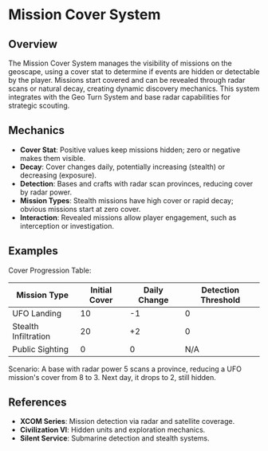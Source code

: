 # Mission Cover System

## Overview
The Mission Cover System manages the visibility of missions on the geoscape, using a cover stat to determine if events are hidden or detectable by the player. Missions start covered and can be revealed through radar scans or natural decay, creating dynamic discovery mechanics. This system integrates with the Geo Turn System and base radar capabilities for strategic scouting.

## Mechanics
- **Cover Stat**: Positive values keep missions hidden; zero or negative makes them visible.
- **Decay**: Cover changes daily, potentially increasing (stealth) or decreasing (exposure).
- **Detection**: Bases and crafts with radar scan provinces, reducing cover by radar power.
- **Mission Types**: Stealth missions have high cover or rapid decay; obvious missions start at zero cover.
- **Interaction**: Revealed missions allow player engagement, such as interception or investigation.

## Examples

Cover Progression Table:

| Mission Type | Initial Cover | Daily Change | Detection Threshold |
|--------------|---------------|--------------|---------------------|
| UFO Landing | 10 | -1 | 0 |
| Stealth Infiltration | 20 | +2 | 0 |
| Public Sighting | 0 | 0 | N/A |

Scenario: A base with radar power 5 scans a province, reducing a UFO mission's cover from 8 to 3. Next day, it drops to 2, still hidden.

## References
- **XCOM Series**: Mission detection via radar and satellite coverage.
- **Civilization VI**: Hidden units and exploration mechanics.
- **Silent Service**: Submarine detection and stealth systems.